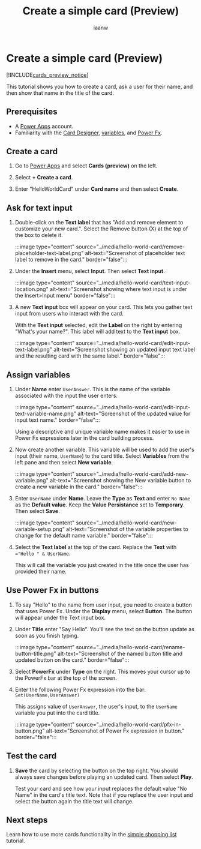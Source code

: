 ﻿---
title: Create a simple card (Preview)
description: Learn about basic elements of a card by creating a simple "Hello World" card
ms.date: 09/20/2022
ms.topic: article
author: iaanw
ms.author: iawilt
manager: shellyha
ms.reviewer: 
ms.custom: 
ms.collection: 
---

# Create a simple card (Preview)

[!INCLUDE[cards_preview_notice](../includes/preview-include.md)]

This tutorial shows you how to create a card, ask a user for their name, and then show that name in the title of the card.

## Prerequisites

- A [Power Apps](https://powerapps.microsoft.com/) account.
- Familiarity with the [Card Designer](../make-a-card/designer-overview.md), [variables](../make-a-card/variables/variables.md), and [Power Fx](../make-a-card/power-fx/intro-to-pfx.md).

## Create a card

1. Go to [Power Apps](https://make.powerapps.com) and select **Cards (preview)** on the left.

1. Select **+ Create a card**.

1. Enter "HelloWorldCard" under **Card name** and then select **Create**.

## Ask for text input

1. Double-click on the **Text label** that has "Add and remove element to customize your new card.". Select the Remove button (X) at the top of the box to delete it.

   :::image type="content" source="../media/hello-world-card/remove-placeholder-text-label.png" alt-text="Screenshot of placeholder text label to remove in the card." border="false":::

1. Under the **Insert** menu, select **Input**. Then select **Text input**.

   :::image type="content" source="../media/hello-world-card/text-input-location.png" alt-text="Screenshot showing where text input is under the Insert>Input menu" border="false":::

1. A new **Text input** box will appear on your card. This lets you gather text input from users who interact with the card.

    With the **Text input** selected, edit the **Label** on the right by entering "What's your name?". This label will add text to the **Text input** box.

   :::image type="content" source="../media/hello-world-card/edit-input-text-label.png" alt-text="Screenshot showing an updated input text label and the resulting card with the same label." border="false":::

## Assign variables

1. Under **Name** enter `UserAnswer`. This is the name of the variable associated with the input the user enters.

   :::image type="content" source="../media/hello-world-card/edit-input-text-variable-name.png" alt-text="Screenshot of the updated value for input text name." border="false":::

    Using a descriptive and unique variable name makes it easier to use in Power Fx expressions later in the card building process.

1. Now create another variable. This variable will be used to add the user's input (their name, `UserName`) to the card title. Select **Variables** from the left pane and then select **New variable**.

   :::image type="content" source="../media/hello-world-card/add-new-variable.png" alt-text="Screenshot showing the New variable button to create a new variable in the card." border="false":::

1. Enter `UserName` under **Name**. Leave the **Type** as **Text** and enter `No Name` as the **Default value**. Keep the **Value Persistance** set to **Temporary**. Then select **Save**.

   :::image type="content" source="../media/hello-world-card/new-variable-setup.png" alt-text="Screenshot of the variable properties to change for the default name variable." border="false":::

1. Select the **Text label** at the top of the card. Replace the **Text** with `="Hello " & UserName`.

   This will call the variable you just created in the title once the user has provided their name.

## Use Power Fx in buttons

1. To say "Hello" to the name from user input, you need to create a button that uses Power Fx. Under the **Display** menu, select **Button**. The button will appear under the Text input box.

1. Under **Title** enter "Say Hello". You'll see the text on the button update as soon as you finish typing.

   :::image type="content" source="../media/hello-world-card/rename-button-title.png" alt-text="Screenshot of the named button title and updated button on the card." border="false":::

1. Select **PowerFx** under **Type** on the right. This moves your cursor up to the PowerFx bar at the top of the screen.

1. Enter the following Power Fx expression into the bar: `Set(UserName,UserAnswer)`

   This assigns value of `UserAnswer`, the user's input, to the `UserName` variable you put into the card title.

   :::image type="content" source="../media/hello-world-card/pfx-in-button.png" alt-text="Screenshot of Power Fx expression in button." border="false":::

## Test the card

1. **Save** the card by selecting the button on the top right. You should always save changes before playing an updated card. Then select **Play**.

    Test your card and see how your input replaces the default value "No Name" in the card's title text. Note that if you replace the user input and select the button again the title text will change.

## Next steps

Learn how to use more cards functionality in the [simple shopping list](simple-shopping-list.md) tutorial.
